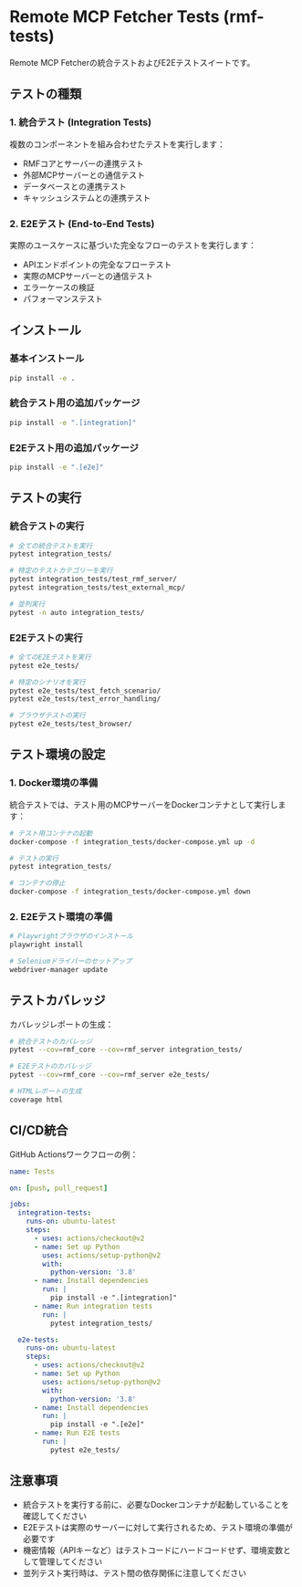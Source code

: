# Remote MCP Fetcher Tests (rmf-tests)

Remote MCP Fetcherの統合テストおよびE2Eテストスイートです。

## テストの種類

### 1. 統合テスト (Integration Tests)

複数のコンポーネントを組み合わせたテストを実行します：

- RMFコアとサーバーの連携テスト
- 外部MCPサーバーとの通信テスト
- データベースとの連携テスト
- キャッシュシステムとの連携テスト

### 2. E2Eテスト (End-to-End Tests)

実際のユースケースに基づいた完全なフローのテストを実行します：

- APIエンドポイントの完全なフローテスト
- 実際のMCPサーバーとの通信テスト
- エラーケースの検証
- パフォーマンステスト

## インストール

### 基本インストール

```bash
pip install -e .
```

### 統合テスト用の追加パッケージ

```bash
pip install -e ".[integration]"
```

### E2Eテスト用の追加パッケージ

```bash
pip install -e ".[e2e]"
```

## テストの実行

### 統合テストの実行

```bash
# 全ての統合テストを実行
pytest integration_tests/

# 特定のテストカテゴリーを実行
pytest integration_tests/test_rmf_server/
pytest integration_tests/test_external_mcp/

# 並列実行
pytest -n auto integration_tests/
```

### E2Eテストの実行

```bash
# 全てのE2Eテストを実行
pytest e2e_tests/

# 特定のシナリオを実行
pytest e2e_tests/test_fetch_scenario/
pytest e2e_tests/test_error_handling/

# ブラウザテストの実行
pytest e2e_tests/test_browser/
```

## テスト環境の設定

### 1. Docker環境の準備

統合テストでは、テスト用のMCPサーバーをDockerコンテナとして実行します：

```bash
# テスト用コンテナの起動
docker-compose -f integration_tests/docker-compose.yml up -d

# テストの実行
pytest integration_tests/

# コンテナの停止
docker-compose -f integration_tests/docker-compose.yml down
```

### 2. E2Eテスト環境の準備

```bash
# Playwrightブラウザのインストール
playwright install

# Seleniumドライバーのセットアップ
webdriver-manager update
```

## テストカバレッジ

カバレッジレポートの生成：

```bash
# 統合テストのカバレッジ
pytest --cov=rmf_core --cov=rmf_server integration_tests/

# E2Eテストのカバレッジ
pytest --cov=rmf_core --cov=rmf_server e2e_tests/

# HTMLレポートの生成
coverage html
```

## CI/CD統合

GitHub Actionsワークフローの例：

```yaml
name: Tests

on: [push, pull_request]

jobs:
  integration-tests:
    runs-on: ubuntu-latest
    steps:
      - uses: actions/checkout@v2
      - name: Set up Python
        uses: actions/setup-python@v2
        with:
          python-version: '3.8'
      - name: Install dependencies
        run: |
          pip install -e ".[integration]"
      - name: Run integration tests
        run: |
          pytest integration_tests/

  e2e-tests:
    runs-on: ubuntu-latest
    steps:
      - uses: actions/checkout@v2
      - name: Set up Python
        uses: actions/setup-python@v2
        with:
          python-version: '3.8'
      - name: Install dependencies
        run: |
          pip install -e ".[e2e]"
      - name: Run E2E tests
        run: |
          pytest e2e_tests/
```

## 注意事項

- 統合テストを実行する前に、必要なDockerコンテナが起動していることを確認してください
- E2Eテストは実際のサーバーに対して実行されるため、テスト環境の準備が必要です
- 機密情報（APIキーなど）はテストコードにハードコードせず、環境変数として管理してください
- 並列テスト実行時は、テスト間の依存関係に注意してください 